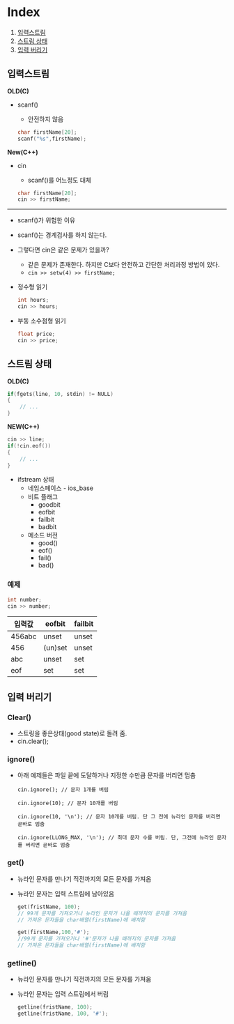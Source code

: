 # Index

1. [입력스트림](#10)
2. [스트림 상태](#60)
3. [입력 버리기](#112)



## 입력스트림

**OLD(C)**

* scanf()

  * 안전하지 않음

  ```c
  char firstName[20];
  scanf("%s",firstName);
  ```

**New(C++)**

* cin

  * scanf()를 어느정도 대체

  ```c++
  char firstName[20];
  cin >> firstName;
  ```

---

* scanf()가 위험한 이유
  
* scanf()는 경계검사를 하지 않는다.
  
* 그렇다면 cin은 같은 문제가 있을까?
  * 같은 문제가 존재한다. 하지만 C보다 안전하고 간단한 처리과정 방법이 있다.
  * `cin >> setw(4) >> firstName;`

* 정수형 읽기

  ```c++
  int hours;
  cin >> hours;
  ```

* 부동 소수점형 읽기

  ```c++
  float price;
  cin >> price;
  ```

  

## 스트림 상태

**OLD(C)**

```c
if(fgets(line, 10, stdin) != NULL)
{
	// ...
}
```

**NEW(C++)**

```c++
cin >> line;
if(!cin.eof())
{
	// ...
}
```



* ifstream 상태
  * 네임스페이스 - ios_base
  * 비트 플래그
    * goodbit
    * eofbit
    * failbit
    * badbit
  * 메소드 버전
    * good()
    * eof()
    * fail()
    * bad()

### 예제

```c++
int number;
cin >> number;
```

| 입력값 | eofbit  | failbit |
| ------ | ------- | ------- |
| 456abc | unset   | unset   |
| 456    | (un)set | unset   |
| abc    | unset   | set     |
| eof    | set     | set     |



## 입력 버리기

### Clear()

* 스트링을 좋은상태(good state)로 돌려 줌.
* cin.clear();



### ignore()

* 아래 예제들은 파일 끝에 도달하거나 지정한 수만큼 문자를 버리면 멈춤

  `cin.ignore(); // 문자 1개를 버림`

  `cin.ignore(10); // 문자 10개를 버림`

  `cin.ignore(10, '\n'); // 문자 10개를 버림. 단 그 전에 뉴라인 문자를 버리면 곧바로 멈춤`

  `cin.ignore(LLONG_MAX, '\n'); // 최대 문자 수를 버림. 단, 그전에 뉴라인 문자를 버리면 곧바로 멈춤`



### get()

* 뉴라인 문자를 만나기 직전까지의 모든 문자를 가져옴

* 뉴라인 문자는 입력 스트림에 남아있음

  ```c++
  get(fristName, 100);
  // 99개 문자를 가져오거나 뉴라인 문자가 나올 때까지의 문자를 가져옴
  // 가져온 문자들을 char배열(firstName)에 배치함
  ```

  ```c++
  get(firstName,100,'#');
  //99개 문자를 가져오거나 '#'문자가 나올 때까지의 문자를 가져옴
  // 가져온 문자들을 char배열(firstName)에 배치함
  ```



### getline()

* 뉴라인 문자를 만나기 직전까지의 모든 문자를 가져옴

* 뉴라인 문자는 입력 스트림에서 버림

  ```c++
  getline(fristName, 100);
  getline(fristName, 100, '#');
  ```

